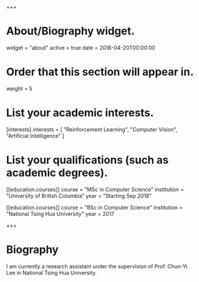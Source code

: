 +++
# About/Biography widget.
widget = "about"
active = true
date = 2016-04-20T00:00:00

# Order that this section will appear in.
weight = 5

# List your academic interests.
[interests]
  interests = [
    "Reinforcement Learning",
    "Computer Vision",
    "Artificial Intelligence"
  ]

# List your qualifications (such as academic degrees).

[[education.courses]]
  course = "MSc in Computer Science"
  institution = "University of British Columbia"
  year = "Starting Sep 2018"

[[education.courses]]
  course = "BSc in Computer Science"
  institution = "National Tsing Hua University"
  year = 2017
 
+++

# Biography

I am currently a research assistant under the supervision of Prof. Chun-Yi Lee in National Tsing Hua University.
